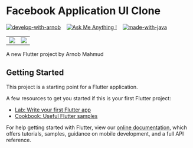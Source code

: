 # Facebook Application UI Clone

[![develop-with-arnob](https://img.shields.io/badge/Develop%20with-Arnob%20Mahmud-1f425f.svg)](https://github.com/ArnobMahmud/) &nbsp;&nbsp;
[![Ask Me Anything !](https://img.shields.io/badge/Ask%20me-anything-1abc9c.svg)](https://www.facebook.com/arnob.mahmud.am/) &nbsp;&nbsp;
[![made-with-java](https://img.shields.io/badge/Made%20by-Dart-1f425f.svg)](https://flutter.dev/)

<table>
  <tr>
    <td>
          <img src="https://user-images.githubusercontent.com/60808266/135092641-0812161b-2bbd-4b92-b5a9-4c77edeaa6f3.png" >
    </td>
    <td>
          <img src="https://user-images.githubusercontent.com/60808266/135092624-e9a4adcf-1556-422c-87c0-9747ebcf38e3.png" >
    </td>
  </tr>
</table>

A new Flutter project by Arnob Mahmud

## Getting Started

This project is a starting point for a Flutter application.

A few resources to get you started if this is your first Flutter project:

- [Lab: Write your first Flutter app](https://flutter.dev/docs/get-started/codelab)
- [Cookbook: Useful Flutter samples](https://flutter.dev/docs/cookbook)

For help getting started with Flutter, view our
[online documentation](https://flutter.dev/docs), which offers tutorials,
samples, guidance on mobile development, and a full API reference.
